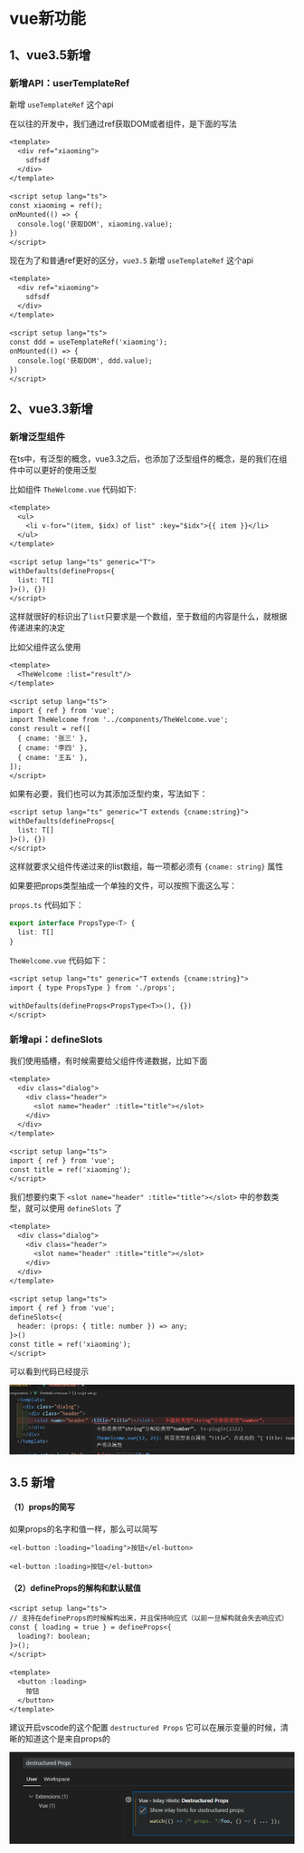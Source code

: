 # vue新功能

## 1、vue3.5新增

### 新增API：userTemplateRef

新增 `useTemplateRef` 这个api

在以往的开发中，我们通过ref获取DOM或者组件，是下面的写法

```vue
<template>
  <div ref="xiaoming">
    sdfsdf
  </div>
</template>

<script setup lang="ts">
const xiaoming = ref();
onMounted(() => {
  console.log('获取DOM', xiaoming.value);
})
</script>
```

现在为了和普通ref更好的区分，`vue3.5` 新增  `useTemplateRef`  这个api

```vue
<template>
  <div ref="xiaoming">
    sdfsdf
  </div>
</template>

<script setup lang="ts">
const ddd = useTemplateRef('xiaoming');
onMounted(() => {
  console.log('获取DOM', ddd.value);
})
</script>
```



## 2、vue3.3新增

### 新增泛型组件

在ts中，有泛型的概念，vue3.3之后，也添加了泛型组件的概念，是的我们在组件中可以更好的使用泛型

比如组件 `TheWelcome.vue` 代码如下:

```vue
<template>
  <ul>
    <li v-for="(item, $idx) of list" :key="$idx">{{ item }}</li>
  </ul>
</template>

<script setup lang="ts" generic="T">
withDefaults(defineProps<{
  list: T[]
}>(), {})
</script>
```

这样就很好的标识出了`list`只要求是一个数组，至于数组的内容是什么，就根据传递进来的决定

比如父组件这么使用

```vue
<template>
  <TheWelcome :list="result"/>
</template>

<script setup lang="ts">
import { ref } from 'vue';
import TheWelcome from '../components/TheWelcome.vue';
const result = ref([
  { cname: '张三' },
  { cname: '李四' },
  { cname: '王五' },
]);
</script>
```

如果有必要，我们也可以为其添加泛型约束，写法如下：

```vue
<script setup lang="ts" generic="T extends {cname:string}">
withDefaults(defineProps<{
  list: T[]
}>(), {})
</script>
```

这样就要求父组件传递过来的list数组，每一项都必须有 `{cname: string}` 属性



如果要把props类型抽成一个单独的文件，可以按照下面这么写：

`props.ts` 代码如下：

```ts
export interface PropsType<T> {
  list: T[]
}
```

`TheWelcome.vue` 代码如下：

```vue
<script setup lang="ts" generic="T extends {cname:string}">
import { type PropsType } from './props';

withDefaults(defineProps<PropsType<T>>(), {})
</script>
```



###  新增api：defineSlots

我们使用插槽，有时候需要给父组件传递数据，比如下面

```vue
<template>
  <div class="dialog">
    <div class="header">
      <slot name="header" :title="title"></slot>
    </div>
  </div>
</template>

<script setup lang="ts">
import { ref } from 'vue';
const title = ref('xiaoming');
</script>
```

我们想要约束下  `<slot name="header" :title="title"></slot>` 中的参数类型，就可以使用 `defineSlots` 了

```vue
<template>
  <div class="dialog">
    <div class="header">
      <slot name="header" :title="title"></slot>
    </div>
  </div>
</template>

<script setup lang="ts">
import { ref } from 'vue';
defineSlots<{
  header: (props: { title: number }) => any;
}>()
const title = ref('xiaoming');
</script>
```

可以看到代码已经提示

![](./img/defineslot.png)

## 3.5 新增

#### （1）props的简写

如果props的名字和值一样，那么可以简写

```vue
<el-button :loading="loading">按钮</el-button>

<el-button :loading>按钮</el-button>
```

#### （2）defineProps的解构和默认赋值

```vue
<script setup lang="ts">
// 支持在defineProps的时候解构出来，并且保持响应式（以前一旦解构就会失去响应式）
const { loading = true } = defineProps<{
  loading?: boolean;
}>();
</script>

<template>
  <button :loading>
    按钮
  </button>
</template>
```

建议开启vscode的这个配置 `destructured Props` 它可以在展示变量的时候，清晰的知道这个是来自props的

![image-20250321223656587](img/100-vue新功能/image-20250321223656587.png)







